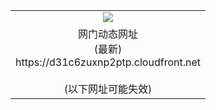 ﻿<table>
  <tr></tr>
  <tr><td colspan=2 align=center><img src="https://d31c6zuxnp2ptp.cloudfront.net/Up/oGate.jpg" /></td></tr>
  <tr><td colspan=2 align=center>网门动态网址<br/>(最新)
<br>https://d31c6zuxnp2ptp.cloudfront.net
<br/><br/>(以下网址可能失效)
    </td>
  </tr>
</table>
